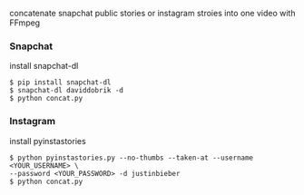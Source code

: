 concatenate snapchat public stories or instagram stroies into one video with FFmpeg

### Snapchat

install snapchat-dl

```
$ pip install snapchat-dl
$ snapchat-dl daviddobrik -d
$ python concat.py
```

### Instagram

install pyinstastories

```
$ python pyinstastories.py --no-thumbs --taken-at --username <YOUR_USERNAME> \
--password <YOUR_PASSWORD> -d justinbieber
$ python concat.py
```
